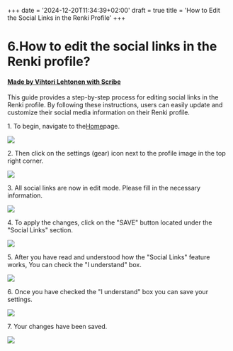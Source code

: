 +++
date = '2024-12-20T11:34:39+02:00'
draft = true
title = 'How to Edit the Social Links in the Renki Profile'
+++

# 6.How to edit the social links in the Renki profile?
#### [Made by Vihtori Lehtonen with Scribe](https://scribehow.com/shared/6How_to_edit_the_social_links_in_the_Renki_profile__iqe_rh5mQ3-dZB4gt0Oulw)
This guide provides a step-by-step process for editing social links in the Renki profile. By following these instructions, users can easily update and customize their social media information on their Renki profile.

1\. To begin, navigate to the[Home](https://demo.eu.renki.app/)page.

![](https://ajeuwbhvhr.cloudimg.io/colony-recorder.s3.amazonaws.com/files/2024-04-06/d482f2f9-d9fd-4b39-96f7-a1796d49228d/screenshot.jpeg?tl_px=0,0&br_px=859,481&force_format=jpeg&q=100&width=860)


2\. Then click on the settings (gear) icon next to the profile image in the top right corner.

![](https://ajeuwbhvhr.cloudimg.io/colony-recorder.s3.amazonaws.com/files/2024-03-30/bbb32c2d-1df5-48ae-a66d-03c6d7c4c787/ascreenshot.jpeg?tl_px=1060,0&br_px=1920,480&force_format=jpeg&q=100&width=860&wat_scale=76&wat=1&wat_opacity=0.7&wat_gravity=northwest&wat_url=https://colony-recorder.s3.us-west-1.amazonaws.com/images/watermarks/FB923C_standard.png&wat_pad=706,19)


3\. All social links are now in edit mode. Please fill in the necessary information.

![](https://ajeuwbhvhr.cloudimg.io/colony-recorder.s3.amazonaws.com/files/2024-04-06/246c96ef-09b7-4b91-9fe8-ad1468c2f33e/user_cropped_screenshot.jpeg?tl_px=100,3&br_px=1820,964&force_format=jpeg&q=100&width=1120.0)


4\. To apply the changes, click on the "SAVE" button located under the "Social Links" section.

![](https://ajeuwbhvhr.cloudimg.io/colony-recorder.s3.amazonaws.com/files/2024-04-06/cf87562c-31e8-49aa-9bd2-d38d8d651d4b/File.jpeg?tl_px=544,166&br_px=1920,935&force_format=jpeg&q=100&width=1120.0&wat=1&wat_opacity=0.7&wat_gravity=northwest&wat_url=https://colony-recorder.s3.us-west-1.amazonaws.com/images/watermarks/FB923C_standard.png&wat_pad=769,277)


5\. After you have read and understood how the "Social Links" feature works, You can check the "I understand" box.

![](https://ajeuwbhvhr.cloudimg.io/colony-recorder.s3.amazonaws.com/files/2024-05-07/5bf1960b-be12-4cb0-8eec-2afb43b38971/user_cropped_screenshot.jpeg?tl_px=784,0&br_px=2504,917&force_format=jpeg&q=100&width=1120.0&wat=1&wat_opacity=0.7&wat_gravity=northwest&wat_url=https://colony-recorder.s3.us-west-1.amazonaws.com/images/watermarks/FB923C_standard.png&wat_pad=524,345)


6\. Once you have checked the "I understand" box you can save your settings.

![](https://ajeuwbhvhr.cloudimg.io/colony-recorder.s3.amazonaws.com/files/2024-05-07/aafcc809-df82-4f40-901f-fe74caae5999/user_cropped_screenshot.jpeg?tl_px=759,0&br_px=2479,917&force_format=jpeg&q=100&width=1120.0&wat=1&wat_opacity=0.7&wat_gravity=northwest&wat_url=https://colony-recorder.s3.us-west-1.amazonaws.com/images/watermarks/FB923C_standard.png&wat_pad=523,395)


7\. Your changes have been saved.

![](https://ajeuwbhvhr.cloudimg.io/colony-recorder.s3.amazonaws.com/files/2024-05-07/ec7c7e44-6a21-4605-947f-b5ce661552f9/screenshot.jpeg?tl_px=420,0&br_px=2140,917&force_format=jpeg&q=100&width=1120.0)